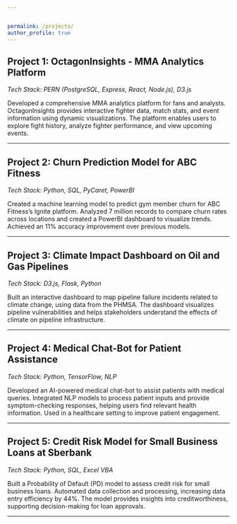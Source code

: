 ```yaml
---


permalink: /projects/
author_profile: true
---
```



## Project 1: **OctagonInsights - MMA Analytics Platform**
*Tech Stack: PERN (PostgreSQL, Express, React, Node.js), D3.js*

Developed a comprehensive MMA analytics platform for fans and analysts. OctagonInsights provides interactive fighter data, match stats, and event information using dynamic visualizations. The platform enables users to explore fight history, analyze fighter performance, and view upcoming events.

---

## Project 2: **Churn Prediction Model for ABC Fitness**
*Tech Stack: Python, SQL, PyCaret, PowerBI*

Created a machine learning model to predict gym member churn for ABC Fitness’s Ignite platform. Analyzed 7 million records to compare churn rates across locations and created a PowerBI dashboard to visualize trends. Achieved an 11% accuracy improvement over previous models.

---

## Project 3: **Climate Impact Dashboard on Oil and Gas Pipelines**
*Tech Stack: D3.js, Flask, Python*

Built an interactive dashboard to map pipeline failure incidents related to climate change, using data from the PHMSA. The dashboard visualizes pipeline vulnerabilities and helps stakeholders understand the effects of climate on pipeline infrastructure.

---

## Project 4: **Medical Chat-Bot for Patient Assistance**
*Tech Stack: Python, TensorFlow, NLP*

Developed an AI-powered medical chat-bot to assist patients with medical queries. Integrated NLP models to process patient inputs and provide symptom-checking responses, helping users find relevant health information. Used in a healthcare setting to improve patient engagement.

---

## Project 5: **Credit Risk Model for Small Business Loans at Sberbank**
*Tech Stack: Python, SQL, Excel VBA*

Built a Probability of Default (PD) model to assess credit risk for small business loans. Automated data collection and processing, increasing data entry efficiency by 44%. The model provides insights into creditworthiness, supporting decision-making for loan approvals.

---
